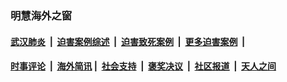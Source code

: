 
### 明慧海外之窗

####  [武汉肺炎](indexes/365.md?t=02252200) &nbsp;|&nbsp;  [迫害案例综述](indexes/328.md?t=02252200) &nbsp;|&nbsp; [迫害致死案例](indexes/277.md?t=02252200)  &nbsp;|&nbsp; [更多迫害案例](indexes/81.md?t=02252200)  &nbsp;|&nbsp; 
####  [时事评论](indexes/19.md?t=02252200) &nbsp;|&nbsp; [海外简讯](indexes/245.md?t=02252200)&nbsp;|&nbsp;  [社会支持](indexes/140.md?t=02252200) &nbsp;|&nbsp; [褒奖决议](indexes/282.md?t=02252200) &nbsp;|&nbsp; [社区报道](indexes/91.md?t=02252200)  &nbsp;|&nbsp; [天人之间](indexes/78.md?t=02252200) 

